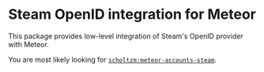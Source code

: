 # Steam OpenID integration for Meteor

This package provides low-level integration of Steam's OpenID provider with Meteor.

You are most likely looking for [`scholtzm:meteor-accounts-steam`](https://github.com/scholtzm/meteor-accounts-steam).

